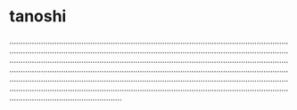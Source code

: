 # tanoshi

..........................................................................................................................................................................................................................................................................................................................................................................................................................................................................................................................................................................................................................................................................................................................................................................................................................